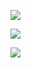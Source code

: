 ![](https://www.nta.go.jp/tmp/3c18b2f8-608e-4631-a4e9-30877f2795af/images/a8db3b438e85c3fed7d4172e859b4172ea9c4a9c3eee008e21cb312f138fb7bd.jpg)

![](https://www.nta.go.jp/tmp/3c18b2f8-608e-4631-a4e9-30877f2795af/images/01e511806d7ddc34b021c84869557c3e4796acd34c52e3cd4bef76ac149f0152.jpg)

![](https://www.nta.go.jp/tmp/3c18b2f8-608e-4631-a4e9-30877f2795af/images/83bfa27b3ed1b1dd40da1130633be5118bdc1910a7d0a39123d651a727db8bdb.jpg)